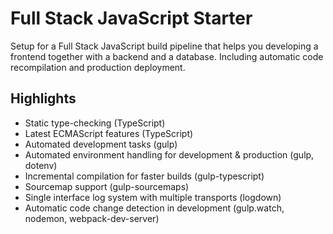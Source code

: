 # Full Stack JavaScript Starter

Setup for a Full Stack JavaScript build pipeline that helps you developing a frontend together with a backend and a database. Including automatic code recompilation and production deployment.

## Highlights
- Static type-checking (TypeScript)
- Latest ECMAScript features (TypeScript)
- Automated development tasks (gulp)
- Automated environment handling for development & production (gulp, dotenv)
- Incremental compilation for faster builds (gulp-typescript)
- Sourcemap support (gulp-sourcemaps)
- Single interface log system with multiple transports (logdown)
- Automatic code change detection in development (gulp.watch, nodemon, webpack-dev-server)
